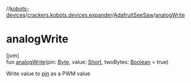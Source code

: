 //[kobots-devices](../../../index.md)/[crackers.kobots.devices.expander](../index.md)/[AdafruitSeeSaw](index.md)/[analogWrite](analog-write.md)

# analogWrite

[jvm]\
fun [analogWrite](analog-write.md)(pin: [Byte](https://kotlinlang.org/api/latest/jvm/stdlib/kotlin/-byte/index.html), value: [Short](https://kotlinlang.org/api/latest/jvm/stdlib/kotlin/-short/index.html), twoBytes: [Boolean](https://kotlinlang.org/api/latest/jvm/stdlib/kotlin/-boolean/index.html) = true)

Write value to [pin](analog-write.md) as a PWM value
